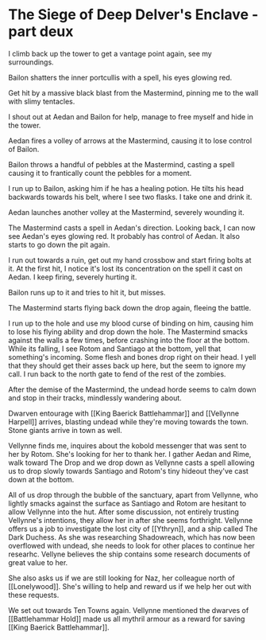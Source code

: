 # The Siege of Deep Delver's Enclave - part deux

I climb back up the tower to get a vantage point again, see my surroundings.

Bailon shatters the inner portcullis with a spell, his eyes glowing red.

Get hit by a massive black blast from the Mastermind, pinning me to the wall with slimy tentacles.

I shout out at Aedan and Bailon for help, manage to free myself and hide in the tower.

Aedan fires a volley of arrows at the Mastermind, causing it to lose control of Bailon.

Bailon throws a handful of pebbles at the Mastermind, casting a spell causing it to frantically count the pebbles for a moment.

I run up to Bailon, asking him if he has a healing potion. He tilts his head backwards towards his belt, where I see two flasks. I take one and drink it.

Aedan launches another volley at the Mastermind, severely wounding it.

The Mastermind casts a spell in Aedan's direction. Looking back, I can now see Aedan's eyes glowing red. It probably has control of Aedan. It also starts to go down the pit again.

I run out towards a ruin, get out my hand crossbow and start firing bolts at it. At the first hit, I notice it's lost its concentration on the spell it cast on Aedan. I keep firing, severely hurting it.

Bailon runs up to it and tries to hit it, but misses.

The Mastermind starts flying back down the drop again, fleeing the battle.

I run up to the hole and use my blood curse of binding on him, causing him to lose his flying ability and drop down the hole. The Mastermind smacks against the walls a few times, before crashing into the floor at the bottom. While its falling, I see Rotom and Santiago at the bottom, yell that something's incoming. Some flesh and bones drop right on their head. I yell that they should get their asses back up here, but the seem to ignore my call. I run back to the north gate to fend of the rest of the zombies.

After the demise of the Mastermind, the undead horde seems to calm down and stop in their tracks, mindlessly wandering about.

Dwarven entourage with [[King Baerick Battlehammar]] and [[Vellynne Harpell]] arrives, blasting undead while they're moving towards the town. Stone giants arrive in town as well.

Vellynne finds me, inquires about the kobold messenger that was sent to her by Rotom. She's looking for her to thank her. I gather Aedan and Rime, walk toward The Drop and we drop down as Vellynne casts a spell allowing us to drop slowly towards Santiago and Rotom's tiny hideout they've cast down at the bottom.

All of us drop through the bubble of the sanctuary, apart from Vellynne, who lightly smacks against the surface as Santiago and Rotom are hesitant to allow Vellynne into the hut. After some discussion, not entirely trusting Vellynne's intentions, they allow her in after she seems forthright. Vellynne offers us a job to investigate the lost city of [[Ythryn]], and a ship called The Dark Duchess. As she was researching Shadowreach, which has now been overflowed with undead, she needs to look for other places to continue her researhc. Vellyne believes the ship contains some research documents of great value to her. 

She also asks us if we are still looking for Naz, her colleague north of [[Lonelywood]]. She's willing to help and reward us if we help her out with these requests.

We set out towards Ten Towns again. Vellynne mentioned the dwarves of [[Battlehammar Hold]] made us all mythril armour as a reward for saving [[King Baerick Battlehammar]].